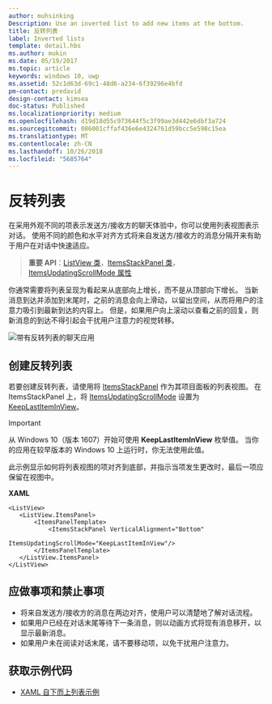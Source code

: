 ```yaml
---
author: muhsinking
Description: Use an inverted list to add new items at the bottom.
title: 反转列表
label: Inverted lists
template: detail.hbs
ms.author: mukin
ms.date: 05/19/2017
ms.topic: article
keywords: windows 10, uwp
ms.assetid: 52c1d63d-69c1-48d6-a234-6f39296e4bfd
pm-contact: predavid
design-contact: kimsea
doc-status: Published
ms.localizationpriority: medium
ms.openlocfilehash: d19d18d55c973644f5c3f99ae3d442e6dbf3a724
ms.sourcegitcommit: 086001cffaf436e6e4324761d59bcc5e598c15ea
ms.translationtype: MT
ms.contentlocale: zh-CN
ms.lasthandoff: 10/26/2018
ms.locfileid: "5685764"
---
```

# <a name="inverted-lists"></a>反转列表

 

在采用外观不同的项表示发送方/接收方的聊天体验中，你可以使用列表视图表示对话。  使用不同的颜色和水平对齐方式将来自发送方/接收方的消息分隔开来有助于用户在对话中快速适应。

> **重要 API**：[ListView 类](https://msdn.microsoft.com/library/windows/apps/windows.ui.xaml.controls.listview.aspx)，[ItemsStackPanel 类](https://msdn.microsoft.com/library/windows/apps/windows.ui.xaml.controls.itemsstackpanel.aspx)，[ItemsUpdatingScrollMode 属性](https://msdn.microsoft.com/library/windows/apps/windows.ui.xaml.controls.itemsstackpanel.itemsupdatingscrollmode.aspx)
 
你通常需要将列表呈现为看起来从底部向上增长，而不是从顶部向下增长。  当新消息到达并添加到末尾时，之前的消息会向上滑动，以留出空间，从而将用户的注意力吸引到最新到达的内容上。  但是，如果用户向上滚动以查看之前的回复，则新消息的到达不得引起会干扰用户注意力的视觉转移。

![带有反转列表的聊天应用](images/listview-inverted.png)

## <a name="create-an-inverted-list"></a>创建反转列表

若要创建反转列表，请使用将 [ItemsStackPanel](https://msdn.microsoft.com/library/windows/apps/windows.ui.xaml.controls.itemsstackpanel.aspx) 作为其项目面板的列表视图。 在 ItemsStackPanel 上，将 [ItemsUpdatingScrollMode](https://msdn.microsoft.com/library/windows/apps/windows.ui.xaml.controls.itemsstackpanel.itemsupdatingscrollmode.aspx) 设置为 [KeepLastItemInView](https://msdn.microsoft.com/library/windows/apps/windows.ui.xaml.controls.itemsupdatingscrollmode.aspx)。

> [!IMPORTANT]
> 从 Windows 10（版本 1607）开始可使用 **KeepLastItemInView** 枚举值。 当你的应用在较早版本的 Windows 10 上运行时，你无法使用此值。

此示例显示如何将列表视图的项对齐到底部，并指示当项发生更改时，最后一项应保留在视图中。
 
 **XAML**
 ```xaml
<ListView>
    <ListView.ItemsPanel>
        <ItemsPanelTemplate>
            <ItemsStackPanel VerticalAlignment="Bottom"
                             ItemsUpdatingScrollMode="KeepLastItemInView"/>
        </ItemsPanelTemplate>
    </ListView.ItemsPanel>
</ListView>
```

## <a name="dos-and-donts"></a>应做事项和禁止事项

- 将来自发送方/接收方的消息在两边对齐，使用户可以清楚地了解对话流程。
- 如果用户已经在对话末尾等待下一条消息，则以动画方式将现有消息移开，以显示最新消息。
- 如果用户未在阅读对话末尾，请不要移动项，以免干扰用户注意力。

## <a name="get-the-sample-code"></a>获取示例代码

- [XAML 自下而上列表示例](https://github.com/Microsoft/Windows-universal-samples/tree/master/Samples/XamlBottomUpList)